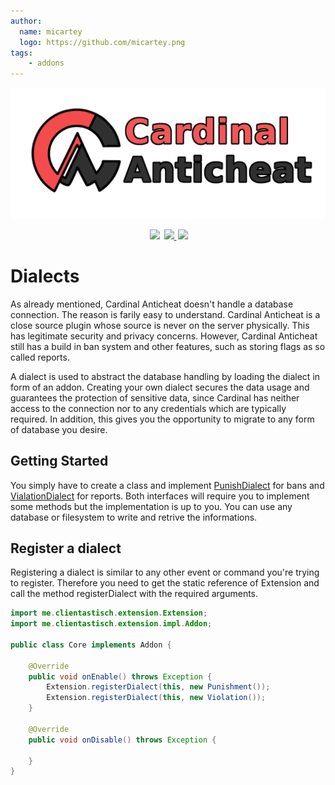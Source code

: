 ```yaml
---
author:
  name: micartey
  logo: https://github.com/micartey.png
tags: 
    - addons
---
```


![](../static/images/banner.png)

<div align="center" style="margin-bottom: 2rem">
    <img
        src="https://img.shields.io/badge/Written%20in-java-%23EF4041?style=for-the-badge"
        height="30"
        style="margin-left: 3px"
    />
    <a href="https://discord.gg/fxTn7v8">
        <img 
            src="https://img.shields.io/discord/647922123192533022?color=212121&label=Discord&logo=discord&logoColor=212121&style=for-the-badge"
            height="30"
            style="margin-left: 3px"
        />
    </a>
    <a href="https://cardinalanticheat.github.io/addon-api/docs/" target="_blank">
        <img
            src="https://img.shields.io/badge/javadoc-reference-5272B4.svg?style=for-the-badge"
            height="30"
            style="margin-left: 3px"
        />
    </a>
</div>

# Dialects

As already mentioned, Cardinal Anticheat doesn't handle a database connection.
The reason is farily easy to understand. Cardinal Anticheat is a close source plugin whose source is never on the server physically. This has legitimate security and privacy concerns.
However, Cardinal Anticheat still has a build in ban system and other features, such as storing flags as so called reports.

A dialect is used to abstract the database handling by loading the dialect in form of an addon. Creating your own dialect secures the data usage and guarantees the protection of sensitive data, since Cardinal has neither access to the connection nor to any credentials which are typically required. In addition, this gives you the opportunity to migrate to any form of database you desire.

## Getting Started

You simply have to create a class and implement [PunishDialect](https://cardinalanticheat.github.io/addon-api/docs/me/clientastisch/extension/impl/dialects/PunishDialect.html) for bans and [VialationDialect](https://cardinalanticheat.github.io/addon-api/docs/me/clientastisch/extension/impl/dialects/ViolationDialect.html) for reports. Both interfaces will require you to implement some methods but the implementation is up to you. You can use any database or filesystem to write and retrive the informations.

## Register a dialect

Registering a dialect is similar to any other event or command you're trying to register. Therefore you need to get the static reference of Extension and call the method registerDialect with the required arguments.

```java
import me.clientastisch.extension.Extension;
import me.clientastisch.extension.impl.Addon;

public class Core implements Addon {

    @Override
    public void onEnable() throws Exception {
        Extension.registerDialect(this, new Punishment());
        Extension.registerDialect(this, new Violation());
    }

    @Override
    public void onDisable() throws Exception {

    }
}
```